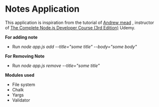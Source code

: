 # Notes Application
This application is inspiration from the tutorial of [Andrew mead](https://github.com/andrewjmead) , instructor of [The Complete Node.js Developer Course (3rd Edition)](https://www.udemy.com/course/the-complete-nodejs-developer-course-2/) Udemy. 
 
**For adding note**    
  
* Run _node app.js add --title="some title" --body="some body"_   
   
**For Removing Note**                   
        
* Run _node app.js remove --title="some title"_  
   
**Modules used** 
* File system
* Chalk
* Yargs
* Validator
